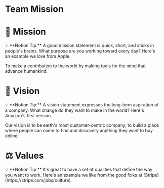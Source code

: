 # Team Mission

# 🧭 Mission

<aside>
💡 **Notion Tip:** A good mission statement is quick, short, and sticks in people's brains. What purpose are you working toward every day? Here's an example we love from Apple.

</aside>

To make a contribution to the world by making tools for the mind that advance humankind.

# 🔭 Vision

<aside>
💡 **Notion Tip:** A vision statement expresses the long-term aspiration of a company. What change do they want to make in the world? Here's Amazon's first version.

</aside>

Our vision is to be earth's most customer-centric company; to build a place where people can come to find and discovery anything they want to buy online.

# ⚖️ Values

<aside>
💡 **Notion Tip:** It's great to have a set of qualities that define the way you want to work. Here's an example we like from the good folks at [Stripe](https://stripe.com/jobs/culture).

</aside>